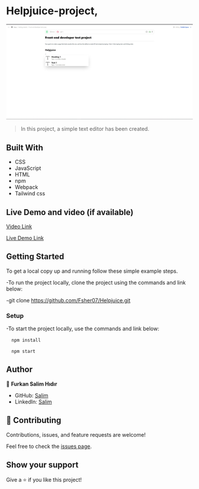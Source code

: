 # Helpjuice-project,

![ScreenShot](dist/assets/project.JPG)

> In this project, a simple text editor has been created.

## Built With

- CSS
- JavaScript
- HTML
- npm
- Webpack
- Tailwind css

## Live Demo and video (if available)

[Video Link](https://drive.google.com/drive/u/1/folders/1MqpIcdyI0zGZF06pql41qjwv4bRzx8vO)

[Live Demo Link](https://helpjuice-aosi9idly-fsher07.vercel.app/)

## Getting Started

To get a local copy up and running follow these simple example steps.

-To run the project locally, clone the project using the commands and link below:

-git clone https://github.com/Fsher07/Helpjuice.git

### Setup

-To start the project locally, use the commands and link below:

```
  npm install
```

```
  npm start
```

## Author

👤 **Furkan Salim Hıdır**

- GitHub: [Salim](https://github.com/Fsher07)
- LinkedIn: [Salim](https://www.linkedin.com/in/furkan-salim-h%C4%B1d%C4%B1r-3441ab1b2/)

## 🤝 Contributing

Contributions, issues, and feature requests are welcome!

Feel free to check the [issues page](../../issues/).

## Show your support

Give a ⭐️ if you like this project!
